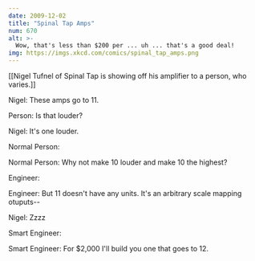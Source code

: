 ```yaml
---
date: 2009-12-02
title: "Spinal Tap Amps"
num: 670
alt: >-
  Wow, that's less than $200 per ... uh ... that's a good deal!
img: https://imgs.xkcd.com/comics/spinal_tap_amps.png
---
```

[[Nigel Tufnel of Spinal Tap is showing off his amplifier to a person, who varies.]]

Nigel: These amps go to 11.

Person: Is that louder?

Nigel: It's one louder.

Normal Person:

Normal Person: Why not make 10 louder and make 10 the highest?

Engineer:

Engineer: But 11 doesn't have any units. It's an arbitrary scale mapping otuputs--

Nigel: Zzzz

Smart Engineer:

Smart Engineer: For $2,000 I'll build you one that goes to 12.

